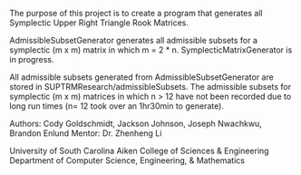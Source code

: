The purpose of this project is to create a program that generates all Symplectic Upper Right Triangle Rook Matrices.

AdmissibleSubsetGenerator generates all admissible subsets for a symplectic (m x m) matrix in which m = 2 * n.
SymplecticMatrixGenerator is in progress.

All admissible subsets generated from AdmissibleSubsetGenerator are stored in SUPTRMResearch/admissibleSubsets.
The admissible subsets for symplectic (m x m) matrices in which n > 12 have not been recorded due to long run times (n= 12 took over an 1hr30min to generate).

Authors: Cody Goldschmidt, Jackson Johnson, Joseph Nwachkwu, Brandon Enlund
Mentor: Dr. Zhenheng Li

University of South Carolina Aiken
College of Sciences & Engineering
Department of Computer Science, Engineering, & Mathematics
